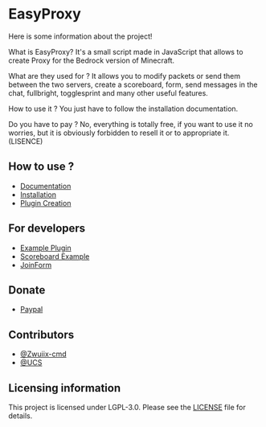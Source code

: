 # EasyProxy

Here is some information about the project!

What is EasyProxy?
It's a small script made in JavaScript that allows to create Proxy for the Bedrock version of Minecraft.

What are they used for ?
It allows you to modify packets or send them between the two servers, create a scoreboard, form, send messages in the chat, fullbright, togglesprint and many other useful features.

How to use it ?
You just have to follow the installation documentation.

Do you have to pay ?
No, everything is totally free, if you want to use it no worries, but it is obviously forbidden to resell it or to appropriate it. (LISENCE)


## How to use ?
- [Documentation](https://github.com/Zwuiix-cmd/EasyProxy/help/DOCS.MD)
- [Installation](https://github.com/Zwuiix-cmd/EasyProxy/help/INSTALL.MD)
- [Plugin Creation](https://github.com/Zwuiix-cmd/EasyProxy/blob/V1/help/PLUGIN.MD)

## For developers
- [Example Plugin](https://github.com/Zwuiix-cmd/EasyProxy/tree/V1/help/for-dev/Exemple)
- [Scoreboard Example](https://github.com/Zwuiix-cmd/EasyProxy/tree/V1/help/for-dev/ScoreboardExemple)
- [JoinForm](https://github.com/Zwuiix-cmd/EasyProxy/tree/V1/help/for-dev/JoinForm/)

## Donate
- [Paypal](https://paypal.me/EasyProxy)

## Contributors
- [@Zwuiix-cmd](https://github.com/Zwuiix-cmd)
- [@UCS](https://github.com/UnNyanCat)

## Licensing information
This project is licensed under LGPL-3.0. Please see the [LICENSE](/LICENSE) file for details.
